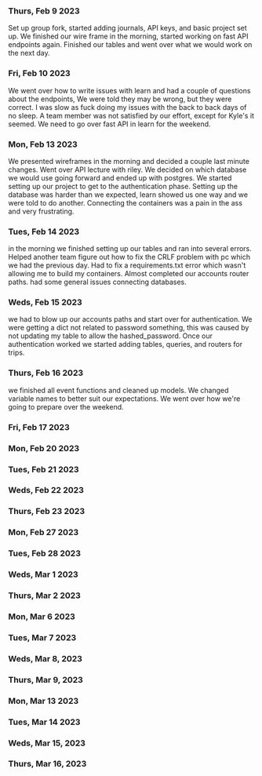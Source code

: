### Thurs, Feb 9 2023
Set up group fork, started adding journals, API keys, and basic project set up. We finished our wire frame in the morning, started working on fast API endpoints again. Finished our tables and went over what we would work on the next day.
### Fri, Feb 10 2023
We went over how to write issues with learn and had a couple of questions about the endpoints, We were told they may be wrong, but they were correct. I was slow as fuck doing my issues with the back to back days of no sleep. A team member was not satisfied by our effort, except for Kyle's it seemed. We need to go over fast API in learn for the weekend.
### Mon, Feb 13 2023
We presented wireframes in the morning and decided a couple last minute changes. Went over API lecture with riley. We decided on which database we would use going forward and ended up with postgres. We started setting up our project to get to the authentication phase. Setting up the database was harder than we expected, learn showed us one way and we were told to do another. Connecting the containers was a pain in the ass and very frustrating.

### Tues, Feb 14 2023
in the morning we finished setting up our tables and ran into several errors. Helped another team figure out how to fix the CRLF problem with pc which we had the previous day. Had to fix a requirements.txt error which wasn't allowing me to build my containers. Almost completed our accounts router paths. had some general issues connecting databases.
### Weds, Feb 15 2023
we had to blow up our accounts paths and start over for authentication. We were getting a dict not related to password something, this was caused by not updating my table to allow the hashed_password. Once our authentication worked we started adding tables, queries, and routers for trips.
### Thurs, Feb 16 2023
we finished all event functions and cleaned up models. We changed variable names to better suit our expectations. We went over how we're going to prepare over the weekend. 

### Fri, Feb 17 2023

### Mon, Feb 20 2023

### Tues, Feb 21 2023

### Weds, Feb 22 2023

### Thurs, Feb 23 2023

### Mon, Feb 27 2023

### Tues, Feb 28 2023

### Weds, Mar 1 2023

### Thurs, Mar 2 2023

### Mon, Mar 6 2023

### Tues, Mar 7 2023

### Weds, Mar 8, 2023

### Thurs, Mar 9, 2023

### Mon, Mar 13 2023

### Tues, Mar 14 2023

### Weds, Mar 15, 2023

### Thurs, Mar 16, 2023
